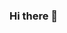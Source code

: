 ### Hi there 👋

<!--
**Bradley-Hill/bradley-hill** is a ✨ _special_ ✨ repository because its `README.md` (this file) appears on your GitHub profile.

Here are some ideas to get you started:

- 🔭 I’m currently working on my personal skillset.
- 🌱 I’m currently learning everything I can about coding and work in the tech sector.
- 👯 I’m looking to collaborate on training projects and learning.
- 🤔 I’m looking for help with everything!
- 💬 Ask me about cooking!
- 📫 How to reach me: ...
- 😄 Pronouns: he/him/God-Emperor
- ⚡ Fun fact: I have trivia about the origins of the word 'Trivia'
-->
